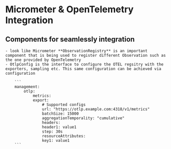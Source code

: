 # Micrometer & OpenTelemetry Integration

## Components for seamlessly integration

    - look like Micrometer **ObservationRegistry** is an important component that is being used to register different Observation such as the one provided by OpenTelemetry
    - OtlpConfig is the interface to configure the OTEL regsitry with the exporters, sampling etc. This same configuration can be achieved via configuration

        ``` 
        management:
            otlp:
                metrics:
                export:
                    # Supported configs
                    url: "https://otlp.example.com:4318/v1/metrics"
                    batchSize: 15000
                    aggregationTemporality: "cumulative"
                    headers:
                    header1: value1
                    step: 30s
                    resourceAttributes:
                    key1: value1
        ```
